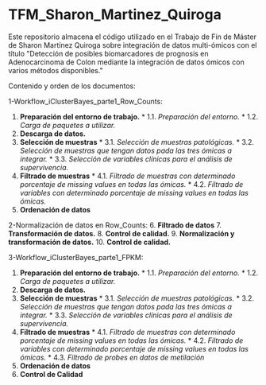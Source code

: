 # TFM_Sharon_Martinez_Quiroga
Este repositorio almacena el código utilizado en el Trabajo de Fin de Máster de Sharon Martínez Quiroga sobre integración de datos multi-ómicos con el título "Detección de posibles biomarcadores de prognosis en Adenocarcinoma de Colon mediante la integración de datos ómicos con varios métodos disponibles." 

Contenido y orden de los documentos:

1-Workflow_iClusterBayes_parte1_Row_Counts:
  1. __Preparación del entorno de trabajo.__
    * 1.1. _Preparación del entorno._
    * 1.2. _Carga de paquetes a utilizar._
  2. __Descarga de datos.__
  3. __Selección de muestras__
    * 3.1. _Selección de muestras patológicas._
    * 3.2. _Selección de muestras que tengan datos pada las tres ómicas a integrar._
    * 3.3. _Selección de variables clínicas para el análisis de supervivencia._
  4. __Filtrado de muestras__
    * 4.1. _Filtrado de muestras con determinado porcentaje de missing values en todas las ómicas._
    * 4.2. _Filtrado de variables con determinado porcentaje de missing values en todas las ómicas._
  5. __Ordenación de datos__
  
2-Normalización de datos en Row_Counts:
  6. __Filtrado de datos__ 
  7. __Transformación de datos.__
  8. __Control de calidad.__
  9. __Normalización y transformación de datos.__
  10. __Control de calidad.__

3-Workflow_iClusterBayes_parte1_FPKM:
  1. __Preparación del entorno de trabajo.__
    * 1.1. _Preparación del entorno._
    * 1.2. _Carga de paquetes a utilizar._
  2. __Descarga de datos.__
  3. __Selección de muestras__
    * 3.1. _Selección de muestras patológicas._
    * 3.2. _Selección de muestras que tengan datos pada las tres ómicas a integrar._
    * 3.3. _Selección de variables clínicas para el análisis de supervivencia._
  4. __Filtrado de muestras__
    * 4.1. _Filtrado de muestras con determinado porcentaje de missing values en todas las ómicas._
    * 4.2. _Filtrado de variables con determinado porcentaje de missing values en todas las ómicas._
    * 4.3. _Filtrado de probes en datos de metilación_
  5. __Ordenación de datos__
  6. __Control de Calidad__
 

  

